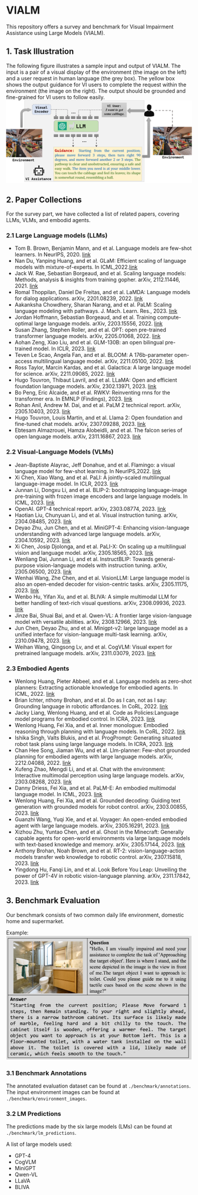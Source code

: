 # VIALM
This repository offers a survey and benchmark for Visual Impairment Assistance using Large Models (VIALM).
## 1. Task Illustration
The following figure illustrates a sample input and output of VIALM.
The input is a pair of a visual display of the environment (the image on the left) and a user request in human language (the grey box).
The yellow box shows the output guidance for VI users to complete the request within the environment (the image on the right).
The output should be grounded and fine-grained for VI users to follow easily.
![VIALM](./images/VIALM_task.png 'VIALM_task')

## 2. Paper Collections
For the survey part, we have collected a list of related papers, covering LLMs, VLMs, and embodid agents.

### 2.1 Large Language models (LLMs)
* Tom B. Brown, Benjamin Mann, and et al. Language models are few-shot learners. In NeurIPS, 2020. [link](https://arxiv.org/abs/2005.14165)
* Nan Du, Yanping Huang, and et al. GLaM: Efficient scaling of language models with mixture-of-experts. In ICML,2022.[link](https://arxiv.org/abs/2112.06905)
* Jack W. Rae, Sebastian Borgeaud, and et al. Scaling language models: Methods, analysis & insights from training gopher. arXiv, 2112.11446, 2021. [link](https://arxiv.org/abs/2112.11446)
* Romal Thoppilan, Daniel De Freitas, and et al. LaMDA: Language models for dialog applications. arXiv, 2201.08239, 2022. [link](https://arxiv.org/abs/2201.08239)
* Aakanksha Chowdhery, Sharan Narang, and et al. PaLM: Scaling language modeling with pathways. J. Mach. Learn. Res., 2023. [link](https://arxiv.org/abs/2204.02311)
* Jordan Hoffmann, Sebastian Borgeaud, and et al. Training compute-optimal large language models. arXiv, 2203.15556, 2022. [link](https://arxiv.org/abs/2203.15556)
* Susan Zhang, Stephen Roller, and et al. OPT: open pre-trained transformer language models. arXiv, 2205.01068, 2022. [link](https://arxiv.org/abs/2205.01068)
* Aohan Zeng, Xiao Liu, and et al. GLM-130B: an open bilingual pre-trained model. In ICLR, 2023. [link](https://arxiv.org/abs/2210.02414)
* Teven Le Scao, Angela Fan, and et al. BLOOM: A 176b-parameter open-access multilingual language model. arXiv, 2211.05100, 2022. [link](https://arxiv.org/abs/2211.05100)
* Ross Taylor, Marcin Kardas, and et al. Galactica: A large language model for science. arXiv, 2211.09085, 2022. [link](https://arxiv.org/abs/2211.09085)
* Hugo Touvron, Thibaut Lavril, and et al. LLaMA: Open and efficient foundation language models. arXiv, 2302.13971, 2023. [link](https://arxiv.org/abs/2302.13971)
* Bo Peng, Eric Alcaide, and et al. RWKV: Reinventing rnns for the transformer era. In EMNLP (Findings), 2023. [link](https://arxiv.org/abs/2305.13048)
* Rohan Anil, Andrew M. Dai, and et al. PaLM 2 technical report. arXiv, 2305.10403, 2023. [link](https://arxiv.org/abs/2305.10403)
* Hugo Touvron, Louis Martin, and et al. Llama 2: Open foundation and fine-tuned chat models. arXiv, 2307.09288, 2023. [link](https://arxiv.org/abs/2307.09288)
* Ebtesam Almazrouei, Hamza Alobeidli, and et al. The falcon series of open language models. arXiv, 2311.16867, 2023. [link](https://arxiv.org/abs/2311.16867)

### 2.2 Visual-Language Models (VLMs)
* Jean-Baptiste Alayrac, Jeff Donahue, and et al. Flamingo: a visual language model for few-shot learning. In NeurIPS,2022. [link](https://arxiv.org/abs/2204.14198)
* Xi Chen, Xiao Wang, and et al. PaLI: A jointly-scaled multilingual language-image model. In ICLR, 2023. [link](https://arxiv.org/abs/2209.06794)
* Junnan Li, Dongxu Li, and et al. BLIP-2: bootstrapping language-image pre-training with frozen image encoders and large language models. In ICML, 2023. [link](https://arxiv.org/abs/2301.12597)
* OpenAI. GPT-4 technical report. arXiv, 2303.08774, 2023. [link](https://arxiv.org/abs/2303.08774)
* Haotian Liu, Chunyuan Li, and et al. Visual instruction tuning. arXiv, 2304.08485, 2023. [link](https://arxiv.org/abs/2304.08485)
* Deyao Zhu, Jun Chen, and et al. MiniGPT-4: Enhancing vision-language understanding with advanced large language models. arXiv, 2304.10592, 2023. [link](https://arxiv.org/abs/2304.10592)
* Xi Chen, Josip Djolonga, and et al. PaLI-X: On scaling up a multilingual vision and language model. arXiv, 2305.18565, 2023. [link](https://arxiv.org/abs/2305.18565)
* Wenliang Dai, Junnan Li, and et al. InstructBLIP: Towards general-purpose vision-language models with instruction tuning. arXiv, 2305.06500, 2023. [link](https://arxiv.org/abs/2305.06500)
* Wenhai Wang, Zhe Chen, and et al. VisionLLM: Large language model is also an open-ended decoder for vision-centric tasks. arXiv, 2305.11175, 2023. [link](https://arxiv.org/abs/2305.11175)
* Wenbo Hu, Yifan Xu, and et al. BLIVA: A simple multimodal LLM for better handling of text-rich visual questions. arXiv, 2308.09936, 2023. [link](https://arxiv.org/abs/2308.09936)
* Jinze Bai, Shuai Bai, and et al. Qwen-VL: A frontier large vision-language model with versatile abilities. arXiv, 2308.12966, 2023. [link](https://arxiv.org/abs/2308.12966)
* Jun Chen, Deyao Zhu, and et al. Minigpt-v2: large language model as a unified interface for vision-language multi-task learning. arXiv, 2310.09478, 2023. [link](https://arxiv.org/abs/2310.09478)
* Weihan Wang, Qingsong Lv, and et al. CogVLM: Visual expert for pretrained language models. arXiv, 2311.03079, 2023. [link](https://arxiv.org/abs/2311.03079)

### 2.3 Embodied Agents
* Wenlong Huang, Pieter Abbeel, and et al. Language models as zero-shot planners: Extracting actionable knowledge for embodied agents. In ICML, 2022. [link](https://arxiv.org/abs/2201.07207)
* Brian Ichter, nthony Brohan, and et al. Do as I can, not as I say: Grounding language in robotic affordances. In CoRL, 2022. [link](https://arxiv.org/abs/2204.01691)
* Jacky Liang, Wenlong Huang, and et al. Code as Policies:Language model programs for embodied control. In ICRA, 2023. [link](https://arxiv.org/abs/2209.07753)
* Wenlong Huang, Fei Xia, and et al. Inner monologue: Embodied reasoning through planning with language models. In CoRL, 2022. [link](https://arxiv.org/abs/2207.05608)
* Ishika Singh, Valts Blukis, and et al. ProgPrompt: Generating situated robot task plans using large language models. In ICRA, 2023. [link](https://arxiv.org/abs/2209.11302)
* Chan Hee Song, Jiaman Wu, and et al. Llm-planner: Few-shot grounded planning for embodied agents with large language models. arXiv, 2212.04088, 2022. [link](https://arxiv.org/abs/2212.04088)
* Xufeng Zhao, Mengdi Li, and et al. Chat with the environment: Interactive multimodal perception using large language models. arXiv, 2303.08268, 2023. [link](https://arxiv.org/abs/2303.08268)
* Danny Driess, Fei Xia, and et al. PaLM-E: An embodied multimodal language model. In ICML, 2023. [link](https://arxiv.org/abs/2303.03378)
* Wenlong Huang, Fei Xia, and et al. Grounded decoding: Guiding text generation with grounded models for robot control. arXiv, 2303.00855, 2023. [link](https://arxiv.org/abs/2303.00855)
* Guanzhi Wang, Yuqi Xie, and et al. Voyager: An open-ended embodied agent with large language models. arXiv, 2305.16291, 2023. [link](https://arxiv.org/abs/2305.16291)
* Xizhou Zhu, Yuntao Chen, and et al. Ghost in the Minecraft: Generally capable agents for open-world environments via large language models with text-based knowledge and memory. arXiv, 2305.17144, 2023. [link](https://arxiv.org/abs/2305.17144)
* Anthony Brohan, Noah Brown, and et al. RT-2: vision-language-action models transfer web knowledge to robotic control. arXiv, 2307.15818, 2023. [link](https://arxiv.org/abs/2307.15818)
* Yingdong Hu, Fanqi Lin, and et al. Look Before You Leap: Unveiling the power of GPT-4V in robotic vision-language planning. arXiv, 2311.17842, 2023. [link](https://arxiv.org/abs/2311.17842)

## 3. Benchmark Evaluation
Our benchmark consists of two common daily life environment, domestic home and supermarket. 

Example:
![Benchmark](./images/benchmark_example.png 'Benchmark annotations')

### 3.1 Benchmark Annotations
The annotated evaluation dataset can be found at ```./benchmark/annotations```.
The input environment images can be found at ```./benchmark/environment_images```.

### 3.2 LM Predictions
The predictions made by the six large models (LMs) can be found at ```./benchmark/lm_predictions```.

A list of large models used:
* GPT-4
* CogVLM
* MiniGPT
* Qwen-VL
* LLaVA
* BLIVA

